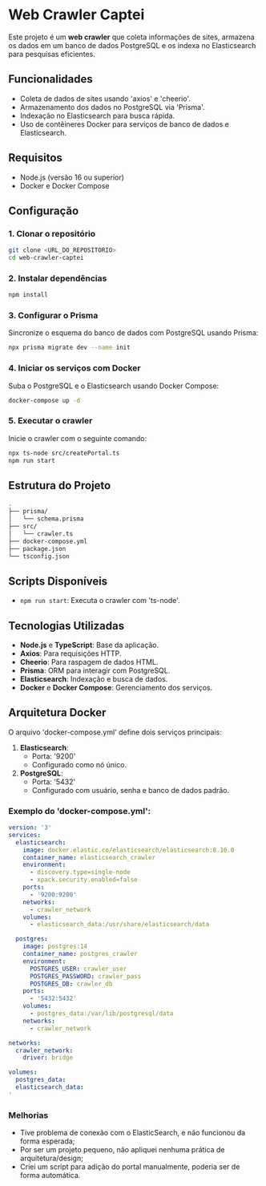 # Web Crawler Captei

Este projeto é um **web crawler** que coleta informações de sites, armazena os dados em um banco de dados PostgreSQL e os indexa no Elasticsearch para pesquisas eficientes.

## Funcionalidades

- Coleta de dados de sites usando 'axios' e 'cheerio'.
- Armazenamento dos dados no PostgreSQL via 'Prisma'.
- Indexação no Elasticsearch para busca rápida.
- Uso de contêineres Docker para serviços de banco de dados e Elasticsearch.

## Requisitos

- Node.js (versão 16 ou superior)
- Docker e Docker Compose

## Configuração

### 1. Clonar o repositório

```bash
git clone <URL_DO_REPOSITORIO>
cd web-crawler-captei
```

### 2. Instalar dependências

```bash
npm install
```

### 3. Configurar o Prisma

Sincronize o esquema do banco de dados com PostgreSQL usando Prisma:

```bash
npx prisma migrate dev --name init
```

### 4. Iniciar os serviços com Docker

Suba o PostgreSQL e o Elasticsearch usando Docker Compose:

```bash
docker-compose up -d
```

### 5. Executar o crawler

Inicie o crawler com o seguinte comando:

```bash
npx ts-node src/createPortal.ts
npm run start
```

## Estrutura do Projeto

```bash
.
├── prisma/
│   └── schema.prisma
├── src/
│   └── crawler.ts
├── docker-compose.yml
├── package.json
└── tsconfig.json
```

## Scripts Disponíveis

- ```npm run start```: Executa o crawler com 'ts-node'.

## Tecnologias Utilizadas

- **Node.js** e **TypeScript**: Base da aplicação.
- **Axios**: Para requisições HTTP.
- **Cheerio**: Para raspagem de dados HTML.
- **Prisma**: ORM para interagir com PostgreSQL.
- **Elasticsearch**: Indexação e busca de dados.
- **Docker** e **Docker Compose**: Gerenciamento dos serviços.

## Arquitetura Docker

O arquivo 'docker-compose.yml' define dois serviços principais:

1. **Elasticsearch**:
   - Porta: '9200'
   - Configurado como nó único.
2. **PostgreSQL**:
   - Porta: '5432'
   - Configurado com usuário, senha e banco de dados padrão.

### Exemplo do 'docker-compose.yml':

```yaml
version: '3'
services:
  elasticsearch:
    image: docker.elastic.co/elasticsearch/elasticsearch:8.10.0
    container_name: elasticsearch_crawler
    environment:
      - discovery.type=single-node
      - xpack.security.enabled=false
    ports:
      - '9200:9200'
    networks:
      - crawler_network
    volumes:
      - elasticsearch_data:/usr/share/elasticsearch/data

  postgres:
    image: postgres:14
    container_name: postgres_crawler
    environment:
      POSTGRES_USER: crawler_user
      POSTGRES_PASSWORD: crawler_pass
      POSTGRES_DB: crawler_db
    ports:
      - '5432:5432'
    volumes:
      - postgres_data:/var/lib/postgresql/data
    networks:
      - crawler_network

networks:
  crawler_network:
    driver: bridge

volumes:
  postgres_data:
  elasticsearch_data:
'
```

### Melhorias
   - Tive problema de conexão com o ElasticSearch, e não funcionou da forma esperada;
   - Por ser um projeto pequeno, não apliquei nenhuma prática de arquitetura/design;
   - Criei um script para adição do portal manualmente, poderia ser de forma automática.